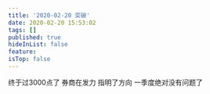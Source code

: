 ```yaml
---
title: '2020-02-20 突破'
date: 2020-02-20 15:53:02
tags: []
published: true
hideInList: false
feature: 
isTop: false
---
```

终于过3000点了
券商在发力
指明了方向
一季度绝对没有问题了
<!-- more -->
